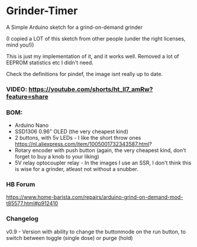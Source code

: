 # Grinder-Timer
A Simple Arduino sketch for a grind-on-demand grinder

(I copied a LOT of this sketch from other people (under the right licenses, mind you!))

This is just my implementation of it, and it works well. Removed a lot of EEPROM statistics etc I didn't need. 

Check the definitions for pindef, the image isnt really up to date.

### VIDEO: https://youtube.com/shorts/ht_ll7_amRw?feature=share

### BOM:
- Arduino Nano
- SSD1306 0.96" OLED (the very cheapest kind)
- 2 buttons, with 5v LEDs - I like the short throw ones https://nl.aliexpress.com/item/1005001732343587.html?
- Rotary encoder with push button (again, the very cheapest kind, don't forget to buy a knob to your liking)
- 5V relay optocoupler relay - In the images I use an SSR, I don't think this is wise for a grinder, atleast not without a snubber.

### HB Forum

https://www.home-barista.com/repairs/arduino-grind-on-demand-mod-t85577.html#p912410

### Changelog

v0.9 - Version with ability to change the buttonmode on the run button, to switch between toggle (single dose) or purge (hold)